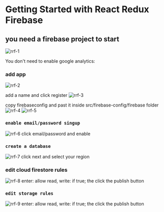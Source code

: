 # Getting Started with React Redux Firebase

## you need a firebase project to start
![rrf-1](https://user-images.githubusercontent.com/40185518/171057660-6a218d24-ac14-479b-8e0a-92e38641d44b.png)

You don't need to enable google analytics:

### add app
![rrf-2](https://user-images.githubusercontent.com/40185518/171057809-729a67f4-81de-4b2f-bcff-cac18a8f7045.png)

add a name and click register
![rrf-3](https://user-images.githubusercontent.com/40185518/171057871-111eb759-3970-46d2-a3d0-c1d56594bfd9.png)

copy firebaseconfig and past it inside src/firebase-config/firebase folder
![rrf-4](https://user-images.githubusercontent.com/40185518/171057885-71ca2f64-554e-4061-b1ff-b46857b8173e.png)
![rrf-5](https://user-images.githubusercontent.com/40185518/171058400-b19966d4-cdaf-472a-b2d4-289512558b1e.png)


### `enable email/password singup`
![rrf-6](https://user-images.githubusercontent.com/40185518/171061258-6f1508a1-8e37-4d10-bdb2-a22326ea0748.png)
click email/password and enable

### `create a database`
![rrf-7](https://user-images.githubusercontent.com/40185518/171061321-cae51e78-c8c3-49ce-a039-a7a54f2b7b59.png)
click next and select your region

### edit cloud firestore rules
![rrf-8](https://user-images.githubusercontent.com/40185518/171061389-e68954dc-ca71-43ef-9c08-5ff2cc6a61a0.png)
enter: allow read, write: if true;
the click the publish button


### `edit storage rules`
![rrf-9](https://user-images.githubusercontent.com/40185518/171061670-84f0b9fc-9a7b-4948-aa5c-bbf71ee6d304.png)
enter: allow read, write: if true;
the click the publish button

